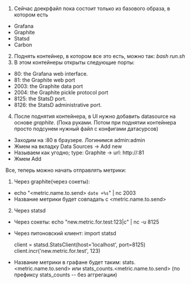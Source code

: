 1. Сейчас доекрфайл пока состоит только из базового образа, в котором есть
  * Grafana
  * Graphite
  * Statsd
  * Carbon
2. Поднять контейнер, в котором все это есть, можно так: *bash run.sh*
3. В этом контейнеры открыты следующие порты:
  * 80: the Grafana web interface.
  * 81: the Graphite web port
  * 2003: the Graphite data port
  * 2004: the Graphite pickle protocol port
  * 8125: the StatsD port.
  * 8126: the StatsD administrative port.
4. После поднятия контейнера, в UI нужно добавить datasource на основе *graphite*. (Пока руками. Потом при поднятии контейнера просто подсунем нужный файл с конфигами датасурсов)
  * Заходим на <hostname>:80 в браузере. Логинимся admin:admin
  * Жмем на вкладку Data Sources -> Add new
  * Называем как угодно; type: Graphite -> url: http://<hostname>:81
  * Жмем Add

Все, теперь можно начать отправлять метрики:
1) Через graphite(через сокеты):
  - echo "<metric.name.to.send> <metic-value-to-send> `date +%s`" | nc <hostname> 2003
  - Название метрики будет совпадать с <metric.name.to.send>
2) Через statsd
  - Через сокеты: echo "new.metric.for.test:123|c" | nc -u <hostname> 8125
  - Через питоновский клиент: 
      import statsd
 
 
      client = statsd.StatsClient(host='localhost', port=8125)
      client.incr('new.metric.for.test', 123)
  - Название метрики в графане будет таким: stats.<metric.name.to.send> или stats_counts.<metric.name.to.send> (по префиксу stats_counts -- без аггрегации)
